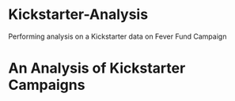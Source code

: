 # Kickstarter-Analysis
Performing analysis on a Kickstarter data on Fever Fund Campaign
# An Analysis of Kickstarter Campaigns

